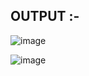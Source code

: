 ## OUTPUT :- 

![image](https://user-images.githubusercontent.com/101261412/168421662-bd9860ea-505c-4ccb-8a2a-01bfbc4f873e.png)


![image](https://user-images.githubusercontent.com/101261412/168421777-71978e5a-8f98-4c23-96ab-6d68cd506545.png)

